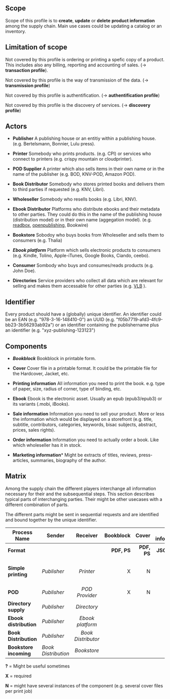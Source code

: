 Scope
-----

Scope of this profile is to **create**, **update** or **delete** **product information** among the supply chain. Main use cases could be updating a catalog or an inventory.

Limitation of scope
-------------------

Not covered by this profile is ordering or printing a spefic copy of a product. This includes also any billing, reporting and accounting of sales. (-> **transaction profile**).

Not covered by this profile is the way of transmission of the data. (-> **transmission profile**)

Not covered by this profile is authentification. (-> **authentification profile**)

Not covered by this profile is the discovery of services. (-> **discovery profile**)

Actors
------

* **Publisher** A publishing house or an entitiy within a publishing house. (e.g. Bertelsmann, Bonnier, Lulu press).

* **Printer** Somebody who prints products. (e.g. CPI) or services who connect to printers (e.g. crispy mountain or cloudprinter). 

* **POD Supplier** A printer which also sells items in their own name or in the name of the publisher (e.g. BOD, KNV-POD, Amazon POD).

* **Book Distributor** Somebody who stores printed books and delivers them to third parties if requested (e.g. KNV, Libri).

* **Wholeseller** Somebody who resells books (e.g. Libri, KNV).

* **Ebook Distributor** Platforms who distribute ebooks and their metadata to other parties. They could do this in the name of the publishing house (distribution model) or in their own name (aggegation model). (e.g. [readbox](http://www.readbox.net), [openpublishing](http://openpublishing.com), Bookwire)

* **Bookstore** Sobodoy who buys books from Wholeseller and sells them to consumers (e.g. Thalia)

* ***Ebook platform*** Platform which sells electronic products to consumers (e.g. Kindle, Tolino, Apple-iTunes, Google Books, Ciando, ceebo). 

* **Consumer** Sombody who buys and consumes/reads products (e.g. John Doe).

* **Directories** Service providers who collect all data which are relevant for selling and makes them accessable for other parties (e.g. [VLB](https://www.vlb.de) ).

Identifier
----------

Every product should have a (globally) unique identifier. An identifier could be an EAN (e.g. "978-3-16-148410-0") an UUID (e.g. "f05b7719-afd3-4fc9-bb23-3b56293ab92a") or an identifier containing the publishername plus an identifier (e.g. "xyz-publishing-123123")


Components
----------

* ***Bookblock*** Bookblock in printable form.

* **Cover** Cover file in a printable format. It could be the printable file for the Hardcover, Jacket, etc.

* **Printing information** All information you need to print the book. e.g. type of paper, size, radius of corner, type of binding, etc.

* **Ebook** Ebook is the electronic asset. Usually an epub (epub3/epub3) or its variants (.mobi, iBooks). 

* **Sale information** Information you need to sell your product. More or less the information which would be displayed on a storefront (e.g. title, subtitle, contributors, categories, keywords, bisac subjects, abstract, prices, sales rights).

* **Order information** Information you need to actually order a book. Like which wholeseller has it in stock.

* **Marketing information*** Might be extracts of titles, reviews, press-articles, summaries, biography of the author.

Matrix
------

Among the supply chain the different players interchange all information necessary for their and the subsequential steps. This section describes typical parts of interchanging parties. Their might be other usecases with a different combination of parts.

The different parts might be sent in sequential requests and are identified and bound together by the unique identifier.


| Process Name  | Sender          | Receiver        | Bookblock      | Cover         | Printing information    | Sale information  | Ebook  | Marketing Images | Marketing Extracts |   Order information |
| ------------- | --------------- |:---------------:| --------------:| -----------------:| ------------------:|-------------------:| -------------------:| -------------------:| -------------------:| -------------------:|
| **Format**           |              |                | **PDF, PS**       | **PDF, PS**          | **JSON, CSV** | **Onix, JSON**        | **Epub, Mobi** | **JPG** | **HTML, PDF** | **JSON, XML** |
| **Simple printing**    | *Publisher* | *Printer*            | X | N | X | (small subset to identify titles)   |  |  |  |  |
| **POD**                | *Publisher* | *POD Provider*       | X | N | X | X |   |    |  |   |
| **Directory supply**   | *Publisher* | *Directory*          |   |   |   | X | ? | X | X | X |
| **Ebook distribution** | *Publisher* | *Ebook platform*     |   |   |   |   | X | X | X | X | 
| **Book Distribution**  | *Publisher*  | *Book Distributor*  |   |   |   | X |   |   |   | X |
| **Bookstore incoming** | *Book Distribution* | *Bookstore*  |   |   |   | X |   |   |   | X |


**?** = Might be useful sometimes

**X** = required

**N** = might have several instances of the component (e.g. several cover files per print job)
